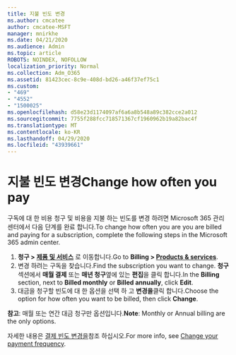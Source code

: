 ```yaml
---
title: 지불 빈도 변경
ms.author: cmcatee
author: cmcatee-MSFT
manager: mnirkhe
ms.date: 04/21/2020
ms.audience: Admin
ms.topic: article
ROBOTS: NOINDEX, NOFOLLOW
localization_priority: Normal
ms.collection: Adm_O365
ms.assetid: 81423cec-8c9e-408d-bd26-a46f37ef75c1
ms.custom:
- "469"
- "4552"
- "1500025"
ms.openlocfilehash: d58e23d1174097af6a6a8b548a89c382cce2a012
ms.sourcegitcommit: 7755f288fcc718571367cf1960962b19a82bac4f
ms.translationtype: MT
ms.contentlocale: ko-KR
ms.lasthandoff: 04/29/2020
ms.locfileid: "43939661"
---
```

# <a name="change-how-often-you-pay"></a><span data-ttu-id="ddb27-102">지불 빈도 변경</span><span class="sxs-lookup"><span data-stu-id="ddb27-102">Change how often you pay</span></span>

<span data-ttu-id="ddb27-103">구독에 대 한 비용 청구 및 비용을 지불 하는 빈도를 변경 하려면 Microsoft 365 관리 센터에서 다음 단계를 완료 합니다.</span><span class="sxs-lookup"><span data-stu-id="ddb27-103">To change how often you are you are billed and paying for a subscription, complete the following steps in the Microsoft 365 admin center.</span></span> 
1. <span data-ttu-id="ddb27-104">**청구 > [제품 및 서비스](https://go.microsoft.com/fwlink/p/?linkid=842054)** 로 이동합니다.</span><span class="sxs-lookup"><span data-stu-id="ddb27-104">Go to **Billing > [Products & services](https://go.microsoft.com/fwlink/p/?linkid=842054)**.</span></span>
2. <span data-ttu-id="ddb27-105">변경 하려는 구독을 찾습니다.</span><span class="sxs-lookup"><span data-stu-id="ddb27-105">Find the subscription you want to change.</span></span> <span data-ttu-id="ddb27-106">**청구** 섹션에서 **매월 결제** 또는 **매년 청구**옆에 있는 **편집**을 클릭 합니다.</span><span class="sxs-lookup"><span data-stu-id="ddb27-106">In the **Billing** section, next to **Billed monthly** or **Billed annually**, click **Edit**.</span></span> 
3. <span data-ttu-id="ddb27-107">대금을 청구할 빈도에 대 한 옵션을 선택 하 고 **변경을**클릭 합니다.</span><span class="sxs-lookup"><span data-stu-id="ddb27-107">Choose the option for how often you want to be billed, then click **Change**.</span></span>

<span data-ttu-id="ddb27-108">**참고**: 매월 또는 연간 대금 청구만 옵션입니다.</span><span class="sxs-lookup"><span data-stu-id="ddb27-108">**Note**: Monthly or Annual billing are the only options.</span></span>

<span data-ttu-id="ddb27-109">자세한 내용은 [결제 빈도 변경을](https://docs.microsoft.com/microsoft-365/commerce/billing-and-payments/change-payment-frequency?view=o365-worldwide)참조 하십시오.</span><span class="sxs-lookup"><span data-stu-id="ddb27-109">For more info, see [Change your payment frequency](https://docs.microsoft.com/microsoft-365/commerce/billing-and-payments/change-payment-frequency?view=o365-worldwide).</span></span>
